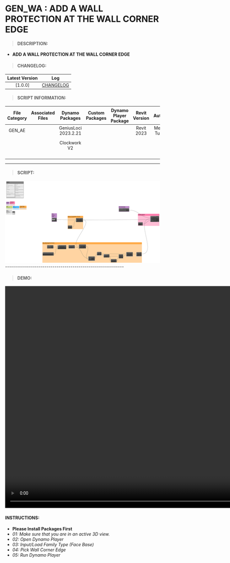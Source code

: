 # GEN_WA : ADD A WALL PROTECTION AT THE WALL CORNER EDGE

> #### DESCRIPTION: 
- **ADD A WALL PROTECTION AT THE WALL CORNER EDGE**

> #### CHANGELOG:

| Latest Version | Log |
| :-------: | :----: | 
|[1.0.0] | [CHANGELOG](/_scripts/_general/WALLS/changelog/GEN_WA_WallProtection_Corner_ByEdge.md) |

> #### SCRIPT INFORMATION: 

| File Category | Associated Files | Dynamo Packages | Custom Packages | Dynamo Player Package | Revit Version | Author | Modified By | File Name & Location | 
| :-------: | :----: | :---: | :---: | :---: | :---: | :---: | :---: | :--: |
| GEN_AE |  | GeniusLoci 2023.2.21 | | | Revit 2023 | Melvin Tuliao | | GEN_WA_WallProtection_Corner_ByEdge V1.0.0 |
|        |  | Clockwork V2 | | |              |              | | (https://bimcapcom.sharepoint.com/:u:/s/BCP-Main/EUVnFc1BQr1KomcrKCJUYvwB4cfveEx-bZ3kIULniQolqQ?e=ZsIhXL) |
|        |  | | | |              |              | | |
|        |  | | | |
|        |  |  | | |
------------------------------------------------------------
> #### SCRIPT: 

<img src="./_scripts/_general/WALLS/images/GEN_WA_WallProtection_Corner_ByEdge.png">
------------------------------------------------------------

> #### DEMO: 

<video width="1280" height="720" controls>
 <source src="./_scripts/_general/WALLS/demo/GEN_WA_WallProtection_Corner_ByEdge.mp4" type="video/mp4">
</video>

#### INSTRUCTIONS: 
- **Please Install Packages First**
- *01: Make sure that you are in an active 3D view.*
- *02: Open Dynamo Player*
- *03: Input/Load Family Type (Face Base)*
- *04: Pick Wall Corner Edge*
- *05: Run Dynamo Player*